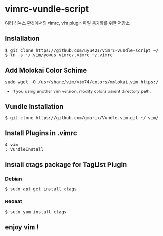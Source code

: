 # vimrc-vundle-script
여러 리눅스 환경에서의 vimrc, vim plugin 파일 동기화를 위한 저장소

## Installation
<pre>
$ git clone https://github.com/uyu423/vimrc-vundle-script ~/.vim/yowus_vimrc
$ ln -s ~/.vim/yowus_vimrc/.vimrc ~/.vimrc 
</pre>

## Add Molokai Color Schime
<pre>
sudo wget -O /usr/share/vim/vim74/colors/molokai.vim https://raw.github.com/tomasr/molokai/master/colors/molokai.vim
</pre>
* If you using another vim version, modify colors parent directory path.

## Vundle Installation
<pre>
$ git clone https://github.com/gmarik/Vundle.vim.git ~/.vim/bundle/Vundle.vim
</pre>

## Install Plugins in .vimrc
<pre>
$ vim
: VundleInstall
</pre>

## Install ctags package for TagList Plugin
### Debian
<pre>
$ sudo apt-get install ctags
</pre>
### Redhat
<pre>
$ sudo yum install ctags
</pre>

## enjoy vim !
